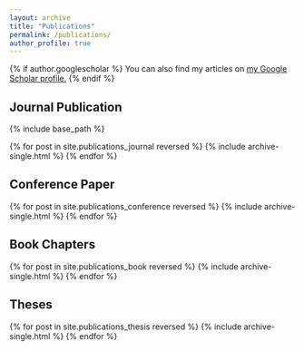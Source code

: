 ```yaml
---
layout: archive
title: "Publications"
permalink: /publications/
author_profile: true
---
```


{% if author.googlescholar %}
  You can also find my articles on <u><a href="{{author.googlescholar}}">my Google Scholar profile</a>.</u>
{% endif %}

Journal Publication
---
{% include base_path %}

{% for post in site.publications_journal reversed %}
  {% include archive-single.html %}
{% endfor %}


Conference Paper
---

{% for post in site.publications_conference reversed %}
  {% include archive-single.html %}
{% endfor %}

Book Chapters
---

{% for post in site.publications_book reversed %}
  {% include archive-single.html %}
{% endfor %}

Theses
---
{% for post in site.publications_thesis reversed %}
  {% include archive-single.html %}
{% endfor %}